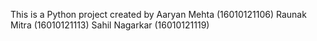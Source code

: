 

This is a Python project created by 
Aaryan Mehta (16010121106)
Raunak Mitra (16010121113)
Sahil Nagarkar (16010121119)
